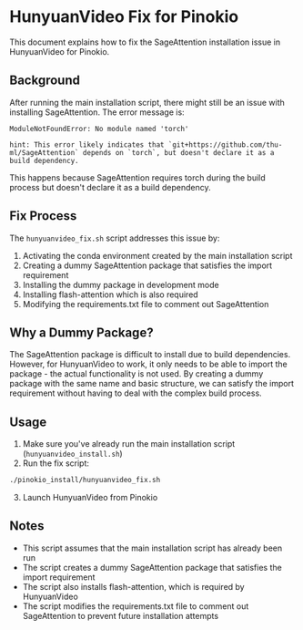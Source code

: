 # HunyuanVideo Fix for Pinokio

This document explains how to fix the SageAttention installation issue in HunyuanVideo for Pinokio.

## Background

After running the main installation script, there might still be an issue with installing SageAttention. The error message is:

```
ModuleNotFoundError: No module named 'torch'

hint: This error likely indicates that `git+https://github.com/thu-ml/SageAttention` depends on `torch`, but doesn't declare it as a build dependency.
```

This happens because SageAttention requires torch during the build process but doesn't declare it as a build dependency.

## Fix Process

The `hunyuanvideo_fix.sh` script addresses this issue by:

1. Activating the conda environment created by the main installation script
2. Creating a dummy SageAttention package that satisfies the import requirement
3. Installing the dummy package in development mode
4. Installing flash-attention which is also required
5. Modifying the requirements.txt file to comment out SageAttention

## Why a Dummy Package?

The SageAttention package is difficult to install due to build dependencies. However, for HunyuanVideo to work, it only needs to be able to import the package - the actual functionality is not used. By creating a dummy package with the same name and basic structure, we can satisfy the import requirement without having to deal with the complex build process.

## Usage

1. Make sure you've already run the main installation script (`hunyuanvideo_install.sh`)
2. Run the fix script:

```bash
./pinokio_install/hunyuanvideo_fix.sh
```

3. Launch HunyuanVideo from Pinokio

## Notes

- This script assumes that the main installation script has already been run
- The script creates a dummy SageAttention package that satisfies the import requirement
- The script also installs flash-attention, which is required by HunyuanVideo
- The script modifies the requirements.txt file to comment out SageAttention to prevent future installation attempts 